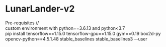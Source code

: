 # LunarLander-v2

Pre-requisites //<br/>
custom environment with python==3.6.13 and python<3.7 <br/>
pip install tensorflow==1.15.0 tensorflow-gpu==1.15.0 gym==0.19 box2d-py opencv-python==4.5.1.48 stable_baselines stable_baselines3 --user
